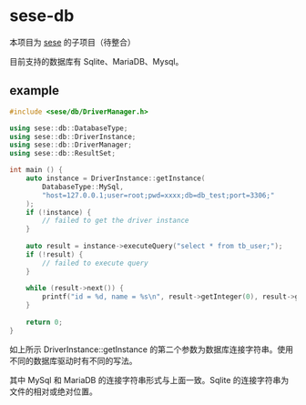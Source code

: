 # sese-db
本项目为 [sese](https://github.com/shiinasama/sese) 的子项目（待整合）

目前支持的数据库有 Sqlite、MariaDB、Mysql。

## example

```c++
#include <sese/db/DriverManager.h>

using sese::db::DatabaseType;
using sese::db::DriverInstance;
using sese::db::DriverManager;
using sese::db::ResultSet;

int main () {
    auto instance = DriverInstance::getInstance(
        DatabaseType::MySql, 
        "host=127.0.0.1;user=root;pwd=xxxx;db=db_test;port=3306;"
    );
    if (!instance) {
        // failed to get the driver instance
    }
    
    auto result = instance->executeQuery("select * from tb_user;");
    if (!result) {
        // failed to execute query
    }
    
    while (result->next()) {
        printf("id = %d, name = %s\n", result->getInteger(0), result->getString(1).data());
    }
    
    return 0;
}
```

如上所示 DriverInstance::getInstance 的第二个参数为数据库连接字符串。使用不同的数据库驱动时有不同的写法。

其中 MySql 和 MariaDB 的连接字符串形式与上面一致。Sqlite 的连接字符串为文件的相对或绝对位置。
